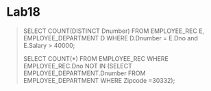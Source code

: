 # Lab18
> SELECT COUNT(DISTINCT Dnumber)
FROM EMPLOYEE_REC E, EMPLOYEE_DEPARTMENT D
WHERE D.Dnumber = E.Dno and E.Salary > 40000;
>
> SELECT COUNT(*)
FROM EMPLOYEE_REC
WHERE EMPLOYEE_REC.Dno NOT IN (SELECT EMPLOYEE_DEPARTMENT.Dnumber
FROM EMPLOYEE_DEPARTMENT
WHERE Zipcode =30332);
